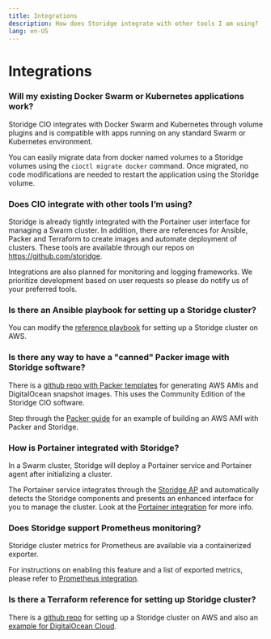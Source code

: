 ```yaml
---
title: Integrations
description: How does Storidge integrate with other tools I am using?
lang: en-US
---
```


# Integrations

### Will my existing Docker Swarm or Kubernetes applications work?

Storidge CIO integrates with Docker Swarm and Kubernetes through volume plugins and is compatible with apps running on any standard Swarm or Kubernetes environment.

You can easily migrate data from docker named volumes to a Storidge volumes using the `cioctl migrate docker` command. Once migrated, no code modifications are needed to restart the application using the Storidge volume.

### Does CIO integrate with other tools I’m using?

Storidge is already tightly integrated with the Portainer user interface for managing a Swarm cluster. In addition, there are references for Ansible, Packer and Terraform to create images and automate deployment of clusters. These tools are available through our repos on https://github.com/storidge.

Integrations are also planned for monitoring and logging frameworks. We prioritize development based on user requests so please do notify us of your preferred tools.

### Is there an Ansible playbook for setting up a Storidge cluster?

You can modify the [reference playbook](https://github.com/Storidge/terraform-aws-swarm-cio/blob/master/playbook.yml) for setting up a Storidge cluster on AWS.

### Is there any way to have a "canned" Packer image with Storidge software?

There is a [github repo with Packer templates](https://github.com/Storidge/packer-cio) for generating AWS AMIs and DigitalOcean snapshot images. This uses the Community Edition of the Storidge CIO software.

Step through the [Packer guide](https://docs.storidge.com/integrations/packer.html) for an example of building an AWS AMI with Packer and Storidge.

### How is Portainer integrated with Storidge?

In a Swarm cluster, Storidge will deploy a Portainer service and Portainer agent after initializing a cluster.

The Portainer service integrates through the [Storidge AP](https://storidge.com/api) and automatically detects the Storidge components and presents an enhanced interface for you to manage the cluster. Look at the [Portainer integration](https://docs.storidge.com/integrations/portainer.html) for more info.

### Does Storidge support Prometheus monitoring?

Storidge cluster metrics for Prometheus are available via a containerized exporter.

For instructions on enabling this feature and a list of exported metrics, please refer to [Prometheus integration](https://docs.storidge.com/integrations/prometheus.html).

### Is there a Terraform reference for setting up Storidge cluster?

There is a [github repo](https://github.com/Storidge/terraform-aws-swarm-cio) for setting up a Storidge cluster on AWS and also an [example for DigitalOcean Cloud](https://github.com/Storidge/terraform-do-swarm-cio).
